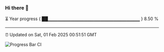 ### Hi there 👋

⏳ Year progress { ██▁▁▁▁▁▁▁▁▁▁▁▁▁▁▁▁▁▁▁▁▁▁▁▁▁▁▁▁ } 8.50 %

---

⏰ Updated on Sat, 01 Feb 2025 00:51:51 GMT

![Progress Bar CI](https://github.com/Shyam-Makwana/GitHub-Actions-Demo/workflows/Progress%20Bar%20CI/badge.svg)
